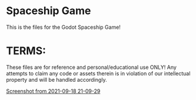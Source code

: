 # Spaceship Game

This is the files for the Godot Spaceship Game!

# TERMS:

These files are for reference and personal/educational use ONLY! Any attempts to claim any code or assets therein is in violation of our intellectual property and will be handled accordingly.

[Screenshot from 2021-09-18 21-09-29](https://user-images.githubusercontent.com/63879839/133912352-236c5b8c-ed2e-4416-9a84-1d48c22fbb76.png)
